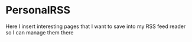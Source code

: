 # PersonalRSS
Here I insert interesting pages that I want to save into my RSS feed reader so I can manage them there

